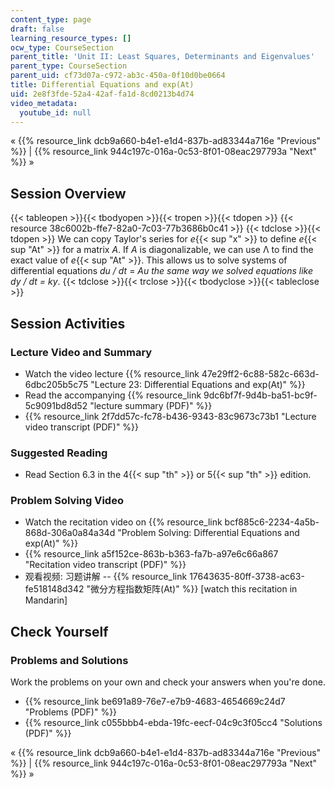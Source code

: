 ```yaml
---
content_type: page
draft: false
learning_resource_types: []
ocw_type: CourseSection
parent_title: 'Unit II: Least Squares, Determinants and Eigenvalues'
parent_type: CourseSection
parent_uid: cf73d07a-c972-ab3c-450a-0f10d0be0664
title: Differential Equations and exp(At)
uid: 2e8f3fde-52a4-42af-fa1d-8cd0213b4d74
video_metadata:
  youtube_id: null
---
```

« {{% resource_link dcb9a660-b4e1-e1d4-837b-ad83344a716e "Previous" %}} | {{% resource_link 944c197c-016a-0c53-8f01-08eac297793a "Next" %}} »

## Session Overview

{{< tableopen >}}{{< tbodyopen >}}{{< tropen >}}{{< tdopen >}}
{{< resource 38c6002b-ffe7-82a0-7c03-77b3686b0c41 >}}
{{< tdclose >}}{{< tdopen >}}
We can copy Taylor's series for _e_{{< sup "x" >}} to define _e_{{< sup "At" >}} for a matrix _A_. If _A_ is diagonalizable, we can use Λ to find the exact value of _e_{{< sup "At" >}}. This allows us to solve systems of differential equations _du / dt_ = _Au the same way we solved equations like dy / dt = ky_.
{{< tdclose >}}{{< trclose >}}{{< tbodyclose >}}{{< tableclose >}}

## Session Activities

### Lecture Video and Summary

- Watch the video lecture {{% resource_link 47e29ff2-6c88-582c-663d-6dbc205b5c75 "Lecture 23: Differential Equations and exp(At)" %}}
- Read the accompanying {{% resource_link 9dc6bf7f-9d4b-ba51-bc9f-5c9091bd8d52 "lecture summary (PDF)" %}}
- {{% resource_link 2f7dd57c-fc78-b436-9343-83c9673c73b1 "Lecture video transcript (PDF)" %}}

### Suggested Reading

- Read Section 6.3 in the 4{{< sup "th" >}} or 5{{< sup "th" >}} edition.

### Problem Solving Video

- Watch the recitation video on {{% resource_link bcf885c6-2234-4a5b-868d-306a0a84a34d "Problem Solving: Differential Equations and exp(At)" %}}
- {{% resource_link a5f152ce-863b-b363-fa7b-a97e6c66a867 "Recitation video transcript (PDF)" %}}
- 观看视频: 习题讲解 -- {{% resource_link 17643635-80ff-3738-ac63-fe518148d342 "微分方程指数矩阵(At)" %}} \[watch this recitation in Mandarin\]

## Check Yourself

### Problems and Solutions

Work the problems on your own and check your answers when you're done.

- {{% resource_link be691a89-76e7-e7b9-4683-4654669c24d7 "Problems (PDF)" %}}
- {{% resource_link c055bbb4-ebda-19fc-eecf-04c9c3f05cc4 "Solutions (PDF)" %}}

« {{% resource_link dcb9a660-b4e1-e1d4-837b-ad83344a716e "Previous" %}} | {{% resource_link 944c197c-016a-0c53-8f01-08eac297793a "Next" %}} »